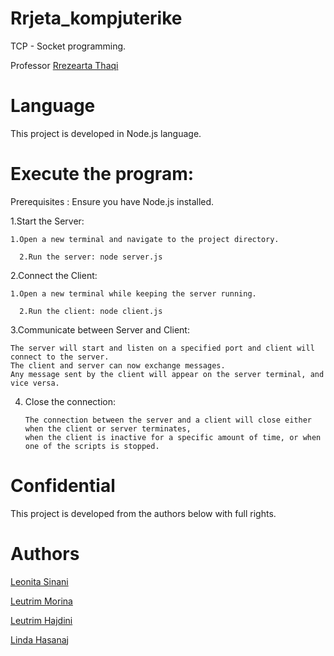 # Rrjeta_kompjuterike
TCP - Socket programming.

Professor [Rrezearta Thaqi](https://github.com/Rrezeartaa)

# Language
This project is developed in Node.js language.

# Execute the program:

Prerequisites  : Ensure you have Node.js installed.

1.Start the Server:

    1.Open a new terminal and navigate to the project directory.

      2.Run the server: node server.js

2.Connect the Client:

    1.Open a new terminal while keeping the server running.

      2.Run the client: node client.js

3.Communicate between Server and Client:

    The server will start and listen on a specified port and client will connect to the server.
    The client and server can now exchange messages. 
    Any message sent by the client will appear on the server terminal, and vice versa.

4. Close the connection:

       The connection between the server and a client will close either when the client or server terminates,
       when the client is inactive for a specific amount of time, or when one of the scripts is stopped.

# Confidential
This project is developed from the authors below with full rights.

# Authors

[Leonita Sinani](https://github.com/leonitaas)

[Leutrim Morina](https://github.com/LeutrimMorina13)

[Leutrim Hajdini](https://github.com/leutrimhajdini)

[Linda Hasanaj](https://github.com/Linda-Hasanaj)



